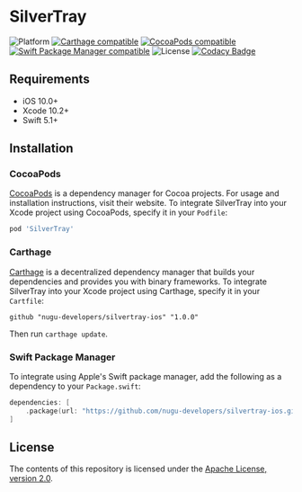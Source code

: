 # SilverTray

![Platform](https://img.shields.io/cocoapods/p/SilverTray)
[![Carthage compatible](https://img.shields.io/badge/Carthage-compatible-4BC51D.svg?style=flat)](https://github.com/Carthage/Carthage)
[![CocoaPods compatible](https://img.shields.io/cocoapods/v/SilverTray)](https://github.com/nugu-developers/silvertray-iOS)
[![Swift Package Manager compatible](https://img.shields.io/badge/Swift%20Package%20Manager-compatible-brightgreen.svg)](https://github.com/apple/swift-package-manager)
![License](https://img.shields.io/github/license/nugu-developers/silvertray-ios)
[![Codacy Badge](https://api.codacy.com/project/badge/Grade/37a7a2e77cf542eb9a6dad0546eb7a15)](https://www.codacy.com/manual/nugu-dev-sdk/silvertray-ios?utm_source=github.com&amp;utm_medium=referral&amp;utm_content=nugu-developers/silvertray-ios&amp;utm_campaign=Badge_Grade)

## Requirements
- iOS 10.0+
- Xcode 10.2+
- Swift 5.1+

## Installation

### CocoaPods
[CocoaPods](https://cocoapods.org) is a dependency manager for Cocoa projects. For usage and installation instructions, visit their website. To integrate SilverTray into your Xcode project using CocoaPods, specify it in your `Podfile`:

```ruby
pod 'SilverTray'
```

### Carthage
[Carthage](https://github.com/Carthage/Carthage) is a decentralized dependency manager that builds your dependencies and provides you with binary frameworks. To integrate SilverTray into your Xcode project using Carthage, specify it in your `Cartfile`:

```ogdl
github "nugu-developers/silvertray-ios" "1.0.0"
```

Then run `carthage update`.

### Swift Package Manager

To integrate using Apple's Swift package manager, add the following as a dependency to your `Package.swift`:

```swift
dependencies: [
    .package(url: "https://github.com/nugu-developers/silvertray-ios.git", from: "1.0.0")
]
```

## License

The contents of this repository is licensed under the
[Apache License, version 2.0](http://www.apache.org/licenses/LICENSE-2.0).
